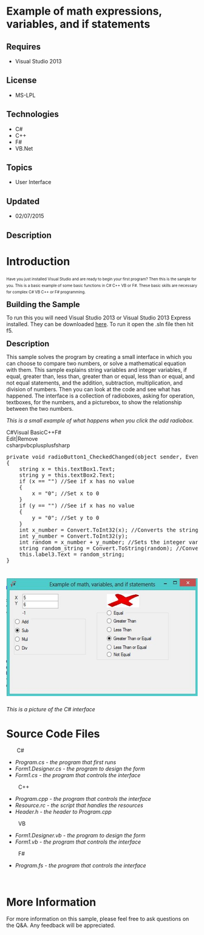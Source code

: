 # Example of math expressions, variables, and if statements
## Requires
- Visual Studio 2013
## License
- MS-LPL
## Technologies
- C#
- C++
- F#
- VB.Net
## Topics
- User Interface
## Updated
- 02/07/2015
## Description

<h1>Introduction</h1>
<p><span style="font-size:x-small">Have you just installed Visual Studio and are ready to begin your first program? Then this is the sample for you. This is a basic example of some basic functions in C# C&#43;&#43; VB or F#. These basic skills are necessary for complex
 C# VB C&#43;&#43; or F#&nbsp;programming.</span></p>
<p><span style="font-size:20px; font-weight:bold">Building the Sample</span></p>
<p>To run this you will need Visual Studio 2013 or Visual Studio 2013 Express installed. They can be downloaded
<a href="http://www.microsoft.com/visualstudio/11/en-us/downloads#vs">here</a>. To run it open the .sln file then hit f5.</p>
<p><span style="font-size:20px; font-weight:bold">Description</span></p>
<p>This sample solves the program by creating a small interface in which you can choose to compare two numbers, or solve a mathematical equation with them. This sample&nbsp;explains string variables and integer variables, if equal, greater than, less than,&nbsp;greater
 than or equal, less than or equal, and not equal statements, and the addition, subtraction, multiplication, and division of numbers. Then you can look at the code and see what has happened. The interface is a collection of radioboxes, asking for operation,
 textboxes, for the numbers, and a picturebox, to show the relationship between the two numbers.</p>
<p><em>This is a small example of what happens when you click&nbsp;the add radiobox.</em></p>
<div class="scriptcode">
<div class="pluginEditHolder" pluginCommand="mceScriptCode">
<div class="title"><span>C#</span><span>Visual Basic</span><span>C&#43;&#43;</span><span>F#</span></div>
<div class="pluginLinkHolder"><span class="pluginEditHolderLink">Edit</span>|<span class="pluginRemoveHolderLink">Remove</span></div>
<span class="hidden">csharp</span><span class="hidden">vb</span><span class="hidden">cplusplus</span><span class="hidden">fsharp</span>




<div class="preview">
<pre class="csharp"><span class="cs__keyword">private</span>&nbsp;<span class="cs__keyword">void</span>&nbsp;radioButton1_CheckedChanged(<span class="cs__keyword">object</span>&nbsp;sender,&nbsp;EventArgs&nbsp;e)&nbsp;
{&nbsp;
&nbsp;&nbsp;&nbsp;&nbsp;<span class="cs__keyword">string</span>&nbsp;x&nbsp;=&nbsp;<span class="cs__keyword">this</span>.textBox1.Text;&nbsp;
&nbsp;&nbsp;&nbsp;&nbsp;<span class="cs__keyword">string</span>&nbsp;y&nbsp;=&nbsp;<span class="cs__keyword">this</span>.textBox2.Text;&nbsp;
&nbsp;&nbsp;&nbsp;&nbsp;<span class="cs__keyword">if</span>&nbsp;(x&nbsp;==&nbsp;<span class="cs__string">&quot;&quot;</span>)&nbsp;<span class="cs__com">//See&nbsp;if&nbsp;x&nbsp;has&nbsp;no&nbsp;value</span>&nbsp;
&nbsp;&nbsp;&nbsp;&nbsp;{&nbsp;
&nbsp;&nbsp;&nbsp;&nbsp;&nbsp;&nbsp;&nbsp;&nbsp;x&nbsp;=&nbsp;<span class="cs__string">&quot;0&quot;</span>;&nbsp;<span class="cs__com">//Set&nbsp;x&nbsp;to&nbsp;0</span>&nbsp;
&nbsp;&nbsp;&nbsp;&nbsp;}&nbsp;
&nbsp;&nbsp;&nbsp;&nbsp;<span class="cs__keyword">if</span>&nbsp;(y&nbsp;==&nbsp;<span class="cs__string">&quot;&quot;</span>)&nbsp;<span class="cs__com">//See&nbsp;if&nbsp;x&nbsp;has&nbsp;no&nbsp;value</span>&nbsp;
&nbsp;&nbsp;&nbsp;&nbsp;{&nbsp;
&nbsp;&nbsp;&nbsp;&nbsp;&nbsp;&nbsp;&nbsp;&nbsp;y&nbsp;=&nbsp;<span class="cs__string">&quot;0&quot;</span>;&nbsp;<span class="cs__com">//Set&nbsp;y&nbsp;to&nbsp;0</span>&nbsp;
&nbsp;&nbsp;&nbsp;&nbsp;}&nbsp;
&nbsp;&nbsp;&nbsp;&nbsp;<span class="cs__keyword">int</span>&nbsp;x_number&nbsp;=&nbsp;Convert.ToInt32(x);&nbsp;<span class="cs__com">//Converts&nbsp;the&nbsp;string&nbsp;x&nbsp;to&nbsp;a&nbsp;number&nbsp;then&nbsp;stores&nbsp;it&nbsp;in&nbsp;x_number</span>&nbsp;
&nbsp;&nbsp;&nbsp;&nbsp;<span class="cs__keyword">int</span>&nbsp;y_number&nbsp;=&nbsp;Convert.ToInt32(y);&nbsp;
&nbsp;&nbsp;&nbsp;&nbsp;<span class="cs__keyword">int</span>&nbsp;random&nbsp;=&nbsp;x_number&nbsp;&#43;&nbsp;y_number;&nbsp;<span class="cs__com">//Sets&nbsp;the&nbsp;integer&nbsp;variable&nbsp;random&nbsp;to&nbsp;the&nbsp;value&nbsp;of&nbsp;x_number&nbsp;plus&nbsp;y_number</span>&nbsp;
&nbsp;&nbsp;&nbsp;&nbsp;<span class="cs__keyword">string</span>&nbsp;random_string&nbsp;=&nbsp;Convert.ToString(random);&nbsp;<span class="cs__com">//Converts&nbsp;the&nbsp;integer&nbsp;random&nbsp;to&nbsp;the&nbsp;string&nbsp;random_string</span>&nbsp;
&nbsp;&nbsp;&nbsp;&nbsp;<span class="cs__keyword">this</span>.label3.Text&nbsp;=&nbsp;random_string;&nbsp;
}</pre>
</div>
</div>
</div>
<h1><span><img id="80359" src="80359-capture.jpg" alt="" width="533" height="309"></span></h1>
<p><em>This is a picture of the C# interface</em></p>
<h1><span>Source Code Files</span></h1>
<p><span>&nbsp;&nbsp;&nbsp;&nbsp;&nbsp;&nbsp; C#</span></p>
<ul>
<li><em>Program.cs - the program that first runs</em> </li><li><em>Form1.Designer.cs - the program to design the form</em> </li><li><em>Form1.cs - the program that controls the interface</em> </li></ul>
<p>&nbsp;&nbsp;&nbsp;&nbsp;&nbsp;&nbsp;&nbsp; C&#43;&#43;</p>
<ul>
<li><em>Program.cpp - the program that controls the interface</em> </li><li><em>Resource.rc - the script that handles the resources</em> </li><li><em>Header.h - the header to Program.cpp</em> </li></ul>
<p>&nbsp;&nbsp;&nbsp;&nbsp;&nbsp;&nbsp;&nbsp;&nbsp;VB</p>
<ul>
<li><em>Form1.Designer.vb - the program to design the form</em> </li><li><em>Form1.vb - the program that controls the interface</em> </li></ul>
<p>&nbsp;&nbsp;&nbsp;&nbsp;&nbsp;&nbsp;&nbsp;&nbsp;F#</p>
<ul>
<li><em>Program.fs - the program that controls the interface </em></li></ul>
<p><em>&nbsp;</em></p>
<h1>More Information</h1>
<p>For more information on this sample, please feel free to ask questions on the Q&amp;A. Any feedback will be appreciated.</p>

